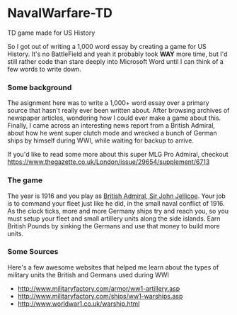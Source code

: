 # NavalWarfare-TD
TD game made for US History

So I got out of writing a 1,000 word essay by creating a game for US History.  It's no BattleField and yeah it probably took **WAY** more time, but I'd still rather code than stare deeply into Microsoft Word until I can think of a few words to write down.

### Some background
The asignment here was to write a 1,000+ word essay over a primary source that hasn't really ever been written about. After browsing archives of newspaper articles, wondering how I could ever make a game about this. Finally, I came across an interesting news report from a British Admiral, about how he went super clutch mode and wrecked a bunch of German ships by himself during WWI, while waiting for backup to arrive.

If you'd like to read some more about this super MLG Pro Admiral, checkout
https://www.thegazette.co.uk/London/issue/29654/supplement/6713

### The game
The year is 1916 and you play as [British Admiral, Sir John Jellicoe](https://en.wikipedia.org/wiki/John_Jellicoe,_1st_Earl_Jellicoe). Your job is to command your fleet just like he did, in the small naval conflict of 1916. As the clock ticks, more and more Germany ships try and reach you, so you must setup your fleet and small artillery units along the side islands. Earn British Pounds by sinking the Germans and use that money to build more units.

### Some Sources
Here's a few awesome websites that helped me learn about the types of military units the British and Germans used during WWI

- http://www.militaryfactory.com/armor/ww1-artillery.asp
- http://www.militaryfactory.com/ships/ww1-warships.asp
- http://www.worldwar1.co.uk/warship.html
